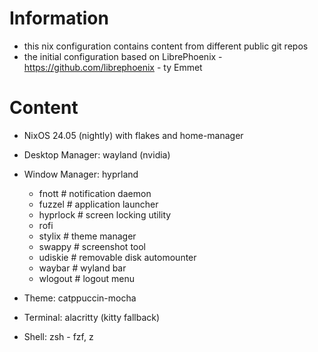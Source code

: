 # Information
- this nix configuration contains content from different public git repos
- the initial configuration based on LibrePhoenix - https://github.com/librephoenix - ty Emmet


# Content
- NixOS 24.05 (nightly) with flakes and home-manager

- Desktop Manager: wayland (nvidia)
- Window Manager: hyprland
  - fnott     # notification daemon
  - fuzzel    # application launcher
  - hyprlock  # screen locking utility
  - rofi
  - stylix    # theme manager
  - swappy    # screenshot tool
  - udiskie   # removable disk automounter
  - waybar    # wyland bar
  - wlogout   # logout menu
- Theme: catppuccin-mocha
- Terminal: alacritty (kitty fallback)
- Shell: zsh - fzf, z